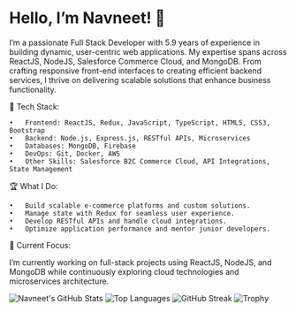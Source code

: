 # Hello, I’m Navneet! 👋

I’m a passionate Full Stack Developer with 5.9 years of experience in building dynamic, user-centric web applications. My expertise spans across ReactJS, NodeJS, Salesforce Commerce Cloud, and MongoDB. From crafting responsive front-end interfaces to creating efficient backend services, I thrive on delivering scalable solutions that enhance business functionality.

🔧 Tech Stack:

	•	Frontend: ReactJS, Redux, JavaScript, TypeScript, HTML5, CSS3, Bootstrap
	•	Backend: Node.js, Express.js, RESTful APIs, Microservices
	•	Databases: MongoDB, Firebase
	•	DevOps: Git, Docker, AWS
	•	Other Skills: Salesforce B2C Commerce Cloud, API Integrations, State Management

🏆 What I Do:

	•	Build scalable e-commerce platforms and custom solutions.
	•	Manage state with Redux for seamless user experience.
	•	Develop RESTful APIs and handle cloud integrations.
	•	Optimize application performance and mentor junior developers.

🚀 Current Focus:

I’m currently working on full-stack projects using ReactJS, NodeJS, and MongoDB while continuously exploring cloud technologies and microservices architecture.

![Navneet's GitHub Stats](https://github-readme-stats.vercel.app/api?username=navneetkr999&show_icons=true&theme=radical)
![Top Languages](https://github-readme-stats.vercel.app/api/top-langs/?username=navneetkr999&layout=compact&theme=radical)
![GitHub Streak](https://github-readme-streak-stats.herokuapp.com/?user=navneetkr999&theme=dark)
![Trophy](https://github-profile-trophy.vercel.app/?username=navneetkr999)
